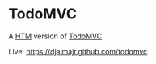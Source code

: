 # TodoMVC

A [HTM](https://github.com/developit/htm) version of [TodoMVC](http://todomvc.com/)

Live: https://djalmajr.github.com/todomvc
